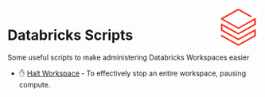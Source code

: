 <div>
<img src="https://raw.githubusercontent.com/markmodus/assets/main/databricks_logo.png" width="80" height="80" align="right" />
</div>

# Databricks Scripts
Some useful scripts to make administering Databricks Workspaces easier

- :raised_hand: [Halt Workspace](./halt-workspace/README.md) - To effectively stop an entire workspace, pausing compute.
